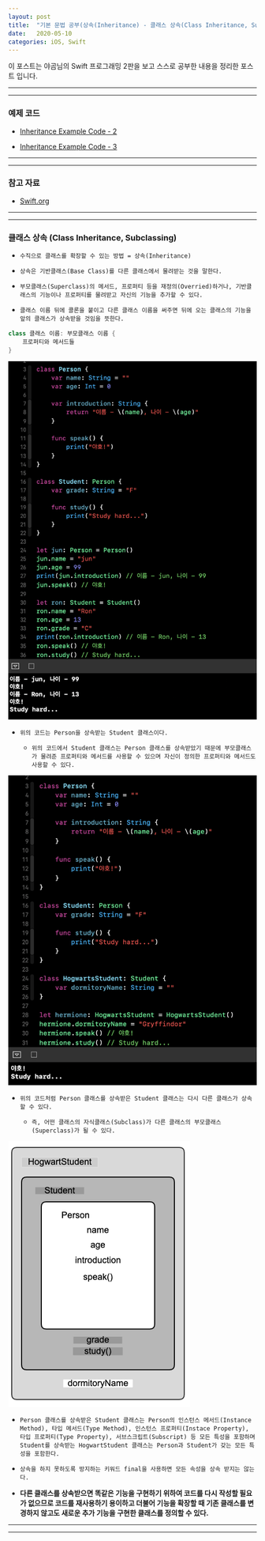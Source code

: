 ```yaml
---
layout: post
title:  "기본 문법 공부(상속(Inheritance) - 클래스 상속(Class Inheritance, Subclassing))"
date:   2020-05-10
categories: iOS, Swift
---
```


이 포스트는 야곰님의 Swift 프로그래밍 2판을 보고 스스로 공부한 내용을 정리한 포스트 입니다.

- - -
- - -

### 예제 코드

- [Inheritance Example Code - 2](https://github.com/VincentGeranium/Swift-Study/tree/master/2020-05-10-InheritanceExampleCode-2.playground)

- [Inheritance Example Code - 3](https://github.com/VincentGeranium/Swift-Study/tree/master/2020-05-10-InheritanceExampleCode-3.playground)

- - -
- - -

### 참고 자료

- [Swift.org](https://docs.swift.org/swift-book/LanguageGuide/Inheritance.html)

- - -
- - -

### 클래스 상속 (Class Inheritance, Subclassing)

- `수직으로 클래스를 확장할 수 있는 방법 = 상속(Inheritance)`

- `상속은 기반클래스(Base Class)를 다른 클래스에서 물려받는 것을 말한다.`

- `부모클래스(Superclass)의 메서드, 프로퍼티 등을 재정의(Overried)하거나, 기반클래스의 기능이나 프로퍼티를 물려받고 자신의 기능을 추가할 수 있다.`

- `클래스 이름 뒤에 콜론을 붙이고 다른 클래스 이름을 써주면 뒤에 오는 클래스의 기능을 앞의 클래스가 상속받을 것임을 뜻한다.`

```swift
class 클래스 이름: 부모클래스 이름 {
    프로퍼티와 메서드들
}
```

<img width="1058" alt="inheritanceImage-2" src="https://github.com/VincentGeranium/VincentGeranium.github.io/blob/master/assets/img/inheritanceImage-2.png?raw=true" title="inheritanceImage-2">

- `위의 코드는 Person을 상속받는 Student 클래스이다.`

    - `위의 코드에서 Student 클래스는 Person 클래스를 상속받았기 때문에 부모클래스가 물려준 프로퍼티와 메서드를 사용할 수 있으며 자신이 정의한 프로퍼티와 메서드도 사용할 수 있다.`

<img width="1058" alt="inheritanceImage-3" src="https://github.com/VincentGeranium/VincentGeranium.github.io/blob/master/assets/img/inheritanceImage-3.png?raw=true" title="inheritanceImage-3">

- `위의 코드처럼 Person 클래스를 상속받은 Student 클래스는 다시 다른 클래스가 상속할 수 있다.`

    - `즉, 어떤 클래스의 자식클래스(Subclass)가 다른 클래스의 부모클래스(Superclass)가 될 수 있다.`
    
<img width="369" alt="inheritanceImage-4" src="https://github.com/VincentGeranium/VincentGeranium.github.io/blob/master/assets/img/inheritanceImage-4.png?raw=true" title="inheritanceImage-4">

- `Person 클래스를 상속받은 Student 클래스는 Person의 인스턴스 메서드(Instance Method), 타입 메서드(Type Method), 인스턴스 프로퍼티(Instace Property), 타입 프로퍼티(Type Property), 서브스크립트(Subscript) 등 모든 특성을 포함하며 Student를 상속받는 HogwartStudent 클래스는 Person과 Student가 갖는 모든 특성을 포함한다.`

- `상속을 하지 못하도록 방지하는 키워드 final을 사용하면 모든 속성을 상속 받지는 않는다.`

- **다른 클래스를 상속받으면 똑같은 기능을 구현하기 위하여 코드를 다시 작성할 필요가 없으므로 코드를 재사용하기 용이하고 더불어 기능을 확장할 때 기존 클래스를 변경하지 않고도 새로운 추가 기능을 구현한 클래스를 정의할 수 있다.**

- - -
- - -